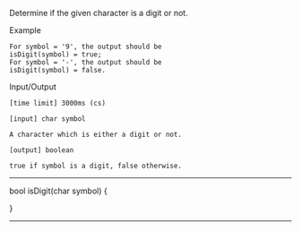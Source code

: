Determine if the given character is a digit or not.

Example

    For symbol = '9', the output should be
    isDigit(symbol) = true;
    For symbol = '-', the output should be
    isDigit(symbol) = false.

Input/Output

    [time limit] 3000ms (cs)

    [input] char symbol

    A character which is either a digit or not.

    [output] boolean

    true if symbol is a digit, false otherwise.
********************************************************

bool isDigit(char symbol) {

 

}
********************************************************
